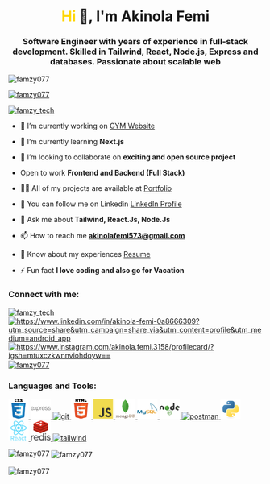 <h1 align="center"> <span style='color:gold;'>Hi</span> 👋, I'm Akinola Femi</h1>
<h3 align="center">Software Engineer with years of experience in full-stack development. Skilled in Tailwind, React, Node.js, Express and databases. Passionate about scalable web</h3>

<p align="left"> <img src="https://komarev.com/ghpvc/?username=famzy077&label=Profile%20views&color=0e75b6&style=flat" alt="famzy077" /> </p>

<p align="left"> <a href="https://github.com/ryo-ma/github-profile-trophy"><img src="https://github-profile-trophy.vercel.app/?username=famzy077" alt="famzy077" /></a> </p>

<p align="left"> <a href="https://twitter.com/famzy_tech" target="blank"><img src="https://img.shields.io/twitter/follow/famzy_tech?logo=twitter&style=for-the-badge" alt="famzy_tech" /></a> </p>

- 🔭 I’m currently working on <a href='https://gym-phi-ivory.vercel.app/'>GYM Website</a>

- 🌱 I’m currently learning <b>Next.js </b>

- 👯 I’m looking to collaborate on **exciting and open source project**

- Open to work **Frontend and Backend (Full Stack)**

- 👨‍💻 All of my projects are available at <a href="https://www.akinolafemi.com.ng">Portfolio</a>

- 📝 You can follow me on Linkedin <a href='https://www.linkedin.com/in/akinola-femi-0a8666309?utm_source=share&utm_campaign=share_via&utm_content=profile&utm_medium=android_app'>LinkedIn Profile</a>

- 💬 Ask me about **Tailwind, React.Js, Node.Js**

- 📫 How to reach me **akinolafemi573@gmail.com**

- 📄 Know about my experiences <a href='https://docs.google.com/document/d/16Y18WIM1lIMWcJqDB-rfylWsfgKSzY-pcB_aW857574/edit?tab=t.0'>Resume</a>

- ⚡ Fun fact <b>I love coding and also go for Vacation</b>

<h3 align="left">Connect with me:</h3>
<p align="left">
<a href="https://twitter.com/famzy_tech" target="blank"><img align="center" src="https://raw.githubusercontent.com/rahuldkjain/github-profile-readme-generator/master/src/images/icons/Social/twitter.svg" alt="famzy_tech" height="30" width="40" /></a>
<a href="https://linkedin.com/in/https://www.linkedin.com/in/akinola-femi-0a8666309?utm_source=share&utm_campaign=share_via&utm_content=profile&utm_medium=android_app" target="blank"><img align="center" src="https://raw.githubusercontent.com/rahuldkjain/github-profile-readme-generator/master/src/images/icons/Social/linked-in-alt.svg" alt="https://www.linkedin.com/in/akinola-femi-0a8666309?utm_source=share&utm_campaign=share_via&utm_content=profile&utm_medium=android_app" height="30" width="40" /></a>
<a href="https://instagram.com/https://www.instagram.com/akinola.femi.3158/profilecard/?igsh=mtuxczkwnnviohdoyw==" target="blank"><img align="center" src="https://raw.githubusercontent.com/rahuldkjain/github-profile-readme-generator/master/src/images/icons/Social/instagram.svg" alt="https://www.instagram.com/akinola.femi.3158/profilecard/?igsh=mtuxczkwnnviohdoyw==" height="30" width="40" /></a>
<a href="https://www.leetcode.com/famzy077" target="blank"><img align="center" src="https://raw.githubusercontent.com/rahuldkjain/github-profile-readme-generator/master/src/images/icons/Social/leet-code.svg" alt="famzy077" height="30" width="40" /></a>
</p>

<h3 align="left">Languages and Tools:</h3>
<p align="left"> <a href="https://www.w3schools.com/css/" target="_blank" rel="noreferrer"> <img src="https://raw.githubusercontent.com/devicons/devicon/master/icons/css3/css3-original-wordmark.svg" alt="css3" width="40" height="40"/> </a> <a href="https://expressjs.com" target="_blank" rel="noreferrer"> <img src="https://raw.githubusercontent.com/devicons/devicon/master/icons/express/express-original-wordmark.svg" alt="express" width="40" height="40"/> </a> <a href="https://git-scm.com/" target="_blank" rel="noreferrer"> <img src="https://www.vectorlogo.zone/logos/git-scm/git-scm-icon.svg" alt="git" width="40" height="40"/> </a> <a href="https://www.w3.org/html/" target="_blank" rel="noreferrer"> <img src="https://raw.githubusercontent.com/devicons/devicon/master/icons/html5/html5-original-wordmark.svg" alt="html5" width="40" height="40"/> </a> <a href="https://developer.mozilla.org/en-US/docs/Web/JavaScript" target="_blank" rel="noreferrer"> <img src="https://raw.githubusercontent.com/devicons/devicon/master/icons/javascript/javascript-original.svg" alt="javascript" width="40" height="40"/> </a> <a href="https://www.mongodb.com/" target="_blank" rel="noreferrer"> <img src="https://raw.githubusercontent.com/devicons/devicon/master/icons/mongodb/mongodb-original-wordmark.svg" alt="mongodb" width="40" height="40"/> </a> <a href="https://www.mysql.com/" target="_blank" rel="noreferrer"> <img src="https://raw.githubusercontent.com/devicons/devicon/master/icons/mysql/mysql-original-wordmark.svg" alt="mysql" width="40" height="40"/> </a> <a href="https://nodejs.org" target="_blank" rel="noreferrer"> <img src="https://raw.githubusercontent.com/devicons/devicon/master/icons/nodejs/nodejs-original-wordmark.svg" alt="nodejs" width="40" height="40"/> </a> <a href="https://postman.com" target="_blank" rel="noreferrer"> <img src="https://www.vectorlogo.zone/logos/getpostman/getpostman-icon.svg" alt="postman" width="40" height="40"/> </a> <a href="https://www.python.org" target="_blank" rel="noreferrer"> <img src="https://raw.githubusercontent.com/devicons/devicon/master/icons/python/python-original.svg" alt="python" width="40" height="40"/> </a> <a href="https://reactjs.org/" target="_blank" rel="noreferrer"> <img src="https://raw.githubusercontent.com/devicons/devicon/master/icons/react/react-original-wordmark.svg" alt="react" width="40" height="40"/> </a> <a href="https://redis.io" target="_blank" rel="noreferrer"> <img src="https://raw.githubusercontent.com/devicons/devicon/master/icons/redis/redis-original-wordmark.svg" alt="redis" width="40" height="40"/> </a> <a href="https://tailwindcss.com/" target="_blank" rel="noreferrer"> <img src="https://www.vectorlogo.zone/logos/tailwindcss/tailwindcss-icon.svg" alt="tailwind" width="40" height="40"/> </a> </p>

<p><img align="left" src="https://github-readme-stats.vercel.app/api/top-langs?username=famzy077&show_icons=true&locale=en&layout=compact" alt="famzy077" /></p>

<p>&nbsp;<img align="center" src="https://github-readme-stats.vercel.app/api?username=famzy077&show_icons=true&locale=en" alt="famzy077" /></p>

<p><img align="center" src="https://github-readme-streak-stats.herokuapp.com/?user=famzy077&" alt="famzy077" /></p>


<!--
**Famzy077/famzy077** is a ✨ _special_ ✨ repository because its `README.md` (this file) appears on your GitHub profile.

Here are some ideas to get you started:

- 🔭 I’m currently working on ...
- 🌱 I’m currently learning ...
- 👯 I’m looking to coll<h1 align="center">Hi 👋, I'm Akinola Femi</h1>
<h3 align="center">Software Engineer with years of experience in full-stack development. Skilled in Tailwind, React, Node.js, Express and databases. Passionate about scalable web</h3>

<p align="left"> <img src="https://komarev.com/ghpvc/?username=famzy077&label=Profile%20views&color=0e75b6&style=flat" alt="famzy077" /> </p>

<p align="left"> <a href="https://github.com/ryo-ma/github-profile-trophy"><img src="https://github-profile-trophy.vercel.app/?username=famzy077" alt="famzy077" /></a> </p>

<p align="left"> <a href="https://twitter.com/famzy_tech" target="blank"><img src="https://img.shields.io/twitter/follow/famzy_tech?logo=twitter&style=for-the-badge" alt="famzy_tech" /></a> </p>

- 🔭 I’m currently working on [Health Care Service Website](healthcare.akinolafemi.com.ng)

- 🌱 I’m currently learning **Node.Js And Python**

- 👯 I’m looking to collaborate on **with exciting and open source project**

- Open to work **Frontend & Backend (Full Stack)**

- 👨‍💻 All of my projects are available at [https://www.akinolafemi.com.ng](https://www.akinolafemi.com.ng)

- 📝 You can follow me on Linkedin [https://www.linkedin.com/in/akinola-femi-0a8666309?utm_source=share&utm_campaign=share_via&utm_content=profile&utm_medium=android_app](https://www.linkedin.com/in/akinola-femi-0a8666309?utm_source=share&utm_campaign=share_via&utm_content=profile&utm_medium=android_app)

- 💬 Ask me about **Tailwind, React.Js, Node.Js**

- 📫 How to reach me **akinolafemi573@gmail.com**

- 📄 Know about my experiences [https://eu.docs.wps.com/module/common/loadPlatform/?sid=sIBKu3ZPTAaDi8rgG&v=v2](https://eu.docs.wps.com/module/common/loadPlatform/?sid=sIBKu3ZPTAaDi8rgG&v=v2)

- ⚡ Fun fact **Being around friends and have fun**

<h3 align="left">Connect with me:</h3>
<p align="left">
<a href="https://twitter.com/famzy_tech" target="blank"><img align="center" src="https://raw.githubusercontent.com/rahuldkjain/github-profile-readme-generator/master/src/images/icons/Social/twitter.svg" alt="famzy_tech" height="30" width="40" /></a>
<a href="https://linkedin.com/in/https://www.linkedin.com/in/akinola-femi-0a8666309?utm_source=share&utm_campaign=share_via&utm_content=profile&utm_medium=android_app" target="blank"><img align="center" src="https://raw.githubusercontent.com/rahuldkjain/github-profile-readme-generator/master/src/images/icons/Social/linked-in-alt.svg" alt="https://www.linkedin.com/in/akinola-femi-0a8666309?utm_source=share&utm_campaign=share_via&utm_content=profile&utm_medium=android_app" height="30" width="40" /></a>
<a href="https://instagram.com/https://www.instagram.com/akinola.femi.3158/profilecard/?igsh=mtuxczkwnnviohdoyw==" target="blank"><img align="center" src="https://raw.githubusercontent.com/rahuldkjain/github-profile-readme-generator/master/src/images/icons/Social/instagram.svg" alt="https://www.instagram.com/akinola.femi.3158/profilecard/?igsh=mtuxczkwnnviohdoyw==" height="30" width="40" /></a>
<a href="https://www.leetcode.com/famzy077" target="blank"><img align="center" src="https://raw.githubusercontent.com/rahuldkjain/github-profile-readme-generator/master/src/images/icons/Social/leet-code.svg" alt="famzy077" height="30" width="40" /></a>
</p>

<h3 align="left">Languages and Tools:</h3>
<p align="left"> <a href="https://www.w3schools.com/css/" target="_blank" rel="noreferrer"> <img src="https://raw.githubusercontent.com/devicons/devicon/master/icons/css3/css3-original-wordmark.svg" alt="css3" width="40" height="40"/> </a> <a href="https://expressjs.com" target="_blank" rel="noreferrer"> <img src="https://raw.githubusercontent.com/devicons/devicon/master/icons/express/express-original-wordmark.svg" alt="express" width="40" height="40"/> </a> <a href="https://git-scm.com/" target="_blank" rel="noreferrer"> <img src="https://www.vectorlogo.zone/logos/git-scm/git-scm-icon.svg" alt="git" width="40" height="40"/> </a> <a href="https://www.w3.org/html/" target="_blank" rel="noreferrer"> <img src="https://raw.githubusercontent.com/devicons/devicon/master/icons/html5/html5-original-wordmark.svg" alt="html5" width="40" height="40"/> </a> <a href="https://developer.mozilla.org/en-US/docs/Web/JavaScript" target="_blank" rel="noreferrer"> <img src="https://raw.githubusercontent.com/devicons/devicon/master/icons/javascript/javascript-original.svg" alt="javascript" width="40" height="40"/> </a> <a href="https://www.mongodb.com/" target="_blank" rel="noreferrer"> <img src="https://raw.githubusercontent.com/devicons/devicon/master/icons/mongodb/mongodb-original-wordmark.svg" alt="mongodb" width="40" height="40"/> </a> <a href="https://www.mysql.com/" target="_blank" rel="noreferrer"> <img src="https://raw.githubusercontent.com/devicons/devicon/master/icons/mysql/mysql-original-wordmark.svg" alt="mysql" width="40" height="40"/> </a> <a href="https://nodejs.org" target="_blank" rel="noreferrer"> <img src="https://raw.githubusercontent.com/devicons/devicon/master/icons/nodejs/nodejs-original-wordmark.svg" alt="nodejs" width="40" height="40"/> </a> <a href="https://postman.com" target="_blank" rel="noreferrer"> <img src="https://www.vectorlogo.zone/logos/getpostman/getpostman-icon.svg" alt="postman" width="40" height="40"/> </a> <a href="https://www.python.org" target="_blank" rel="noreferrer"> <img src="https://raw.githubusercontent.com/devicons/devicon/master/icons/python/python-original.svg" alt="python" width="40" height="40"/> </a> <a href="https://reactjs.org/" target="_blank" rel="noreferrer"> <img src="https://raw.githubusercontent.com/devicons/devicon/master/icons/react/react-original-wordmark.svg" alt="react" width="40" height="40"/> </a> <a href="https://redis.io" target="_blank" rel="noreferrer"> <img src="https://raw.githubusercontent.com/devicons/devicon/master/icons/redis/redis-original-wordmark.svg" alt="redis" width="40" height="40"/> </a> <a href="https://tailwindcss.com/" target="_blank" rel="noreferrer"> <img src="https://www.vectorlogo.zone/logos/tailwindcss/tailwindcss-icon.svg" alt="tailwind" width="40" height="40"/> </a> </p>

<p><img align="left" src="https://github-readme-stats.vercel.app/api/top-langs?username=famzy077&show_icons=true&locale=en&layout=compact" alt="famzy077" /></p>

<p>&nbsp;<img align="center" src="https://github-readme-stats.vercel.app/api?username=famzy077&show_icons=true&locale=en" alt="famzy077" /></p>

<p><img align="center" src="https://github-readme-streak-stats.herokuapp.com/?user=famzy077&" alt="famzy077" /></p>
aborate on ...
- 🤔 I’m looking for help with ...
- 💬 Ask me about ...
- 📫 How to reach me: ...
- 😄 Pronouns: ...
- ⚡ Fun fact: ...
-->
